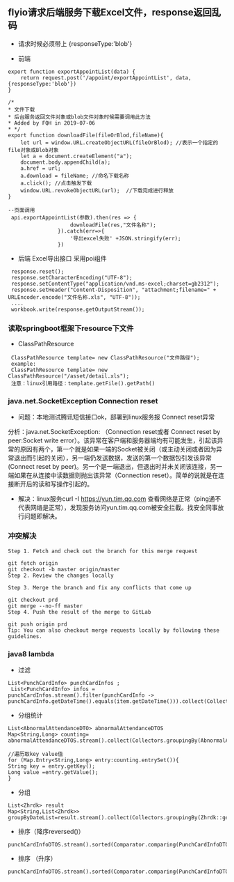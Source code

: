 ## flyio请求后端服务下载Excel文件，response返回乱码
- 请求时候必须带上 {responseType:'blob'}

- 前端
~~~ 前端
export function exportAppointList(data) {
    return request.post('/appoint/exportAppointList', data,{responseType:'blob'})
}

/*
* 文件下载
* 后台服务返回文件对象或blob文件对象时候需要调用此方法
* Added by FQH in 2019-07-06
* */
export function downloadFile(fileOrBlod,fileName){
    let url = window.URL.createObjectURL(fileOrBlod); //表示一个指定的file对象或Blob对象
    let a = document.createElement("a");
    document.body.appendChild(a);
    a.href = url;
    a.download = fileName; //命名下载名称
    a.click(); //点击触发下载
    window.URL.revokeObjectURL(url);  //下载完成进行释放
}

--页面调用
 api.exportAppointList(参数).then(res => {
                    downloadFile(res,"文件名称");
                }).catch(err=>{
                    '导出excel失败' +JSON.stringify(err);
                })
~~~ 
- 后端 Excel导出接口 采用poi组件
~~~ 后台
 response.reset();
 response.setCharacterEncoding("UTF-8");
 response.setContentType("application/vnd.ms-excel;charset=gb2312");
 response.setHeader("Content-Disposition", "attachment;filename=" + URLEncoder.encode("文件名称.xls", "UTF-8"));
 ....
 workbook.write(response.getOutputStream());
~~~

### 读取springboot框架下resource下文件
- ClassPathResource
~~~ 
 ClassPathResource template= new ClassPathResource("文件路径");
 example:
 ClassPathResource template= new ClassPathResource("/asset/detail.xls");
 注意：linux引用路径：template.getFile().getPath()
~~~

### java.net.SocketException Connection reset
- 问题：本地测试腾讯短信接口ok，部署到linux服务报 Connect reset异常

分析：java.net.SocketException: （Connection reset或者 Connect reset by peer:Socket write error）。该异常在客户端和服务器端均有可能发生，引起该异常的原因有两个，第一个就是如果一端的Socket被关闭（或主动关闭或者因为异常退出而引起的关闭），另一端仍发送数据，发送的第一个数据包引发该异常 (Connect reset by peer)。另一个是一端退出，但退出时并未关闭该连接，另一端如果在从连接中读数据则抛出该异常（Connection reset）。简单的说就是在连接断开后的读和写操作引起的。
- 解决：linux服务curl -I https://yun.tim.qq.com 查看网络是正常（ping通不代表网络是正常），发现服务访问yun.tim.qq.com被安全拦截。找安全同事放行问题即解决。


### 冲突解决
~~~
Step 1. Fetch and check out the branch for this merge request

git fetch origin
git checkout -b master origin/master
Step 2. Review the changes locally

Step 3. Merge the branch and fix any conflicts that come up

git checkout prd
git merge --no-ff master
Step 4. Push the result of the merge to GitLab

git push origin prd
Tip: You can also checkout merge requests locally by following these guidelines.
~~~


### java8 lambda
- 过滤
~~~ 
List<PunchCardInfo> punchCardInfos ;
 List<PunchCardInfo> infos = punchCardInfos.stream().filter(punchCardInfo -> punchCardInfo.getDateTime().equals(item.getDateTime())).collect(Collectors.toList());
~~~ 

- 分组统计
~~~
List<AbnormalAttendanceDTO> abnormalAttendanceDTOS
Map<String,Long> counting= abnormalAttendanceDTOS.stream().collect(Collectors.groupingBy(AbnormalAttendanceDTO::getContent,Collectors.counting()));

//遍历取key value值
for (Map.Entry<String,Long> entry:counting.entrySet()){
String key = entry.getKey();
Long value =entry.getValue();
}
~~~

- 分组
~~~
List<Zhrdk> result
Map<String,List<Zhrdk>> groupByDateList=result.stream().collect(Collectors.groupingBy(Zhrdk::getZbegda));
~~~

- 排序（降序reversed()）
~~~
punchCardInfoDTOS.stream().sorted(Comparator.comparing(PunchCardInfoDTO::getDateTime).reversed()).collect(Collectors.toList());
~~~

- 排序 （升序）
~~~
punchCardInfoDTOS.stream().sorted(Comparator.comparing(PunchCardInfoDTO::getDateTime)).collect(Collectors.toList());
~~~

